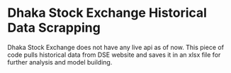 # Dhaka Stock Exchange Historical Data Scrapping

Dhaka Stock Exchange does not have any live api as of now. This piece of code pulls historical data from DSE website and saves it in an xlsx file for further analysis and model building. 
